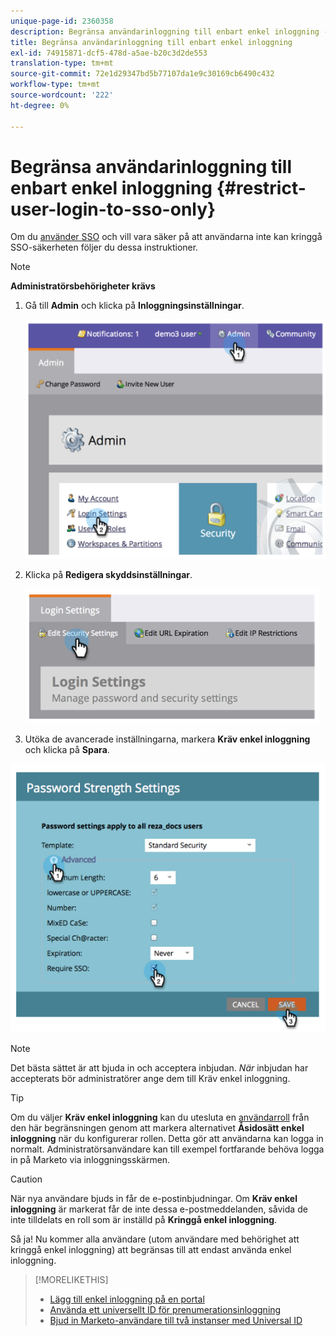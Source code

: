 ```yaml
---
unique-page-id: 2360358
description: Begränsa användarinloggning till enbart enkel inloggning - Marketo Docs - produktdokumentation
title: Begränsa användarinloggning till enbart enkel inloggning
exl-id: 74915871-dcf5-478d-a5ae-b20c3d2de553
translation-type: tm+mt
source-git-commit: 72e1d29347bd5b77107da1e9c30169cb6490c432
workflow-type: tm+mt
source-wordcount: '222'
ht-degree: 0%

---
```


# Begränsa användarinloggning till enbart enkel inloggning {#restrict-user-login-to-sso-only}

Om du [använder SSO](/help/marketo/product-docs/administration/additional-integrations/add-single-sign-on-to-a-portal.md) och vill vara säker på att användarna inte kan kringgå SSO-säkerheten följer du dessa instruktioner.

>[!NOTE]
>
>**Administratörsbehörigheter krävs**

1. Gå till **Admin** och klicka på **Inloggningsinställningar**.

   ![](assets/image2014-9-24-14-3a44-3a40.png)

1. Klicka på **Redigera skyddsinställningar**.

   ![](assets/image2014-9-24-14-3a44-3a53.png)

1. Utöka de avancerade inställningarna, markera **Kräv enkel inloggning** och klicka på **Spara**.

![](assets/image2014-9-24-14-3a45-3a6.png)

>[!NOTE]
>
>Det bästa sättet är att bjuda in och acceptera inbjudan. _När_ inbjudan har accepterats bör administratörer ange dem till Kräv enkel inloggning.

>[!TIP]
>
>Om du väljer **Kräv enkel inloggning** kan du utesluta en [användarroll](/help/marketo/product-docs/administration/users-and-roles/create-delete-edit-and-change-a-user-role.md) från den här begränsningen genom att markera alternativet **Åsidosätt enkel inloggning** när du konfigurerar rollen. Detta gör att användarna kan logga in normalt. Administratörsanvändare kan till exempel fortfarande behöva logga in på Marketo via inloggningsskärmen.

>[!CAUTION]
>
>När nya användare bjuds in får de e-postinbjudningar. Om **Kräv enkel inloggning** är markerat får de inte dessa e-postmeddelanden, såvida de inte tilldelats en roll som är inställd på **Kringgå enkel inloggning**.

Så ja! Nu kommer alla användare (utom användare med behörighet att kringgå enkel inloggning) att begränsas till att endast använda enkel inloggning.

>[!MORELIKETHIS]
>
>* [Lägg till enkel inloggning på en portal](/help/marketo/product-docs/administration/additional-integrations/add-single-sign-on-to-a-portal.md)
>* [Använda ett universellt ID för prenumerationsinloggning](/help/marketo/product-docs/administration/settings/using-a-universal-id-for-subscription-login.md)
>* [Bjud in Marketo-användare till två instanser med Universal ID](https://nation.marketo.com/t5/Knowledgebase/Inviting-Marketo-Users-to-Two-Instances-with-Universal-ID-UID/ta-p/251122)

